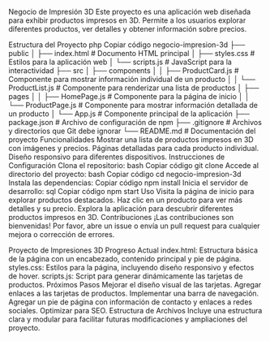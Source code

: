 Negocio de Impresión 3D
Este proyecto es una aplicación web diseñada para exhibir productos impresos en 3D. Permite a los usuarios explorar diferentes productos, ver detalles y obtener información sobre precios.

Estructura del Proyecto
php
Copiar código
negocio-impresion-3d
├── public
│   ├── index.html         # Documento HTML principal
│   ├── styles.css         # Estilos para la aplicación web
│   └── scripts.js         # JavaScript para la interactividad
├── src
│   ├── components
│   │   ├── ProductCard.js # Componente para mostrar información individual de un producto
│   │   └── ProductList.js # Componente para renderizar una lista de productos
│   ├── pages
│   │   ├── HomePage.js    # Componente para la página de inicio
│   │   └── ProductPage.js # Componente para mostrar información detallada de un producto
│   └── App.js             # Componente principal de la aplicación
├── package.json           # Archivo de configuración de npm
├── .gitignore             # Archivos y directorios que Git debe ignorar
└── README.md              # Documentación del proyecto
Funcionalidades
Mostrar una lista de productos impresos en 3D con imágenes y precios.
Páginas detalladas para cada producto individual.
Diseño responsivo para diferentes dispositivos.
Instrucciones de Configuración
Clona el repositorio:
bash
Copiar código
git clone <url-del-repositorio>
Accede al directorio del proyecto:
bash
Copiar código
cd negocio-impresion-3d
Instala las dependencias:
Copiar código
npm install
Inicia el servidor de desarrollo:
sql
Copiar código
npm start
Uso
Visita la página de inicio para explorar productos destacados.
Haz clic en un producto para ver más detalles y su precio.
Explora la aplicación para descubrir diferentes productos impresos en 3D.
Contribuciones
¡Las contribuciones son bienvenidas! Por favor, abre un issue o envía un pull request para cualquier mejora o corrección de errores.

Proyecto de Impresiones 3D
Progreso Actual
index.html: Estructura básica de la página con un encabezado, contenido principal y pie de página.
styles.css: Estilos para la página, incluyendo diseño responsivo y efectos de hover.
scripts.js: Script para generar dinámicamente las tarjetas de productos.
Próximos Pasos
Mejorar el diseño visual de las tarjetas.
Agregar enlaces a las tarjetas de productos.
Implementar una barra de navegación.
Agregar un pie de página con información de contacto y enlaces a redes sociales.
Optimizar para SEO.
Estructura de Archivos
Incluye una estructura clara y modular para facilitar futuras modificaciones y ampliaciones del proyecto.